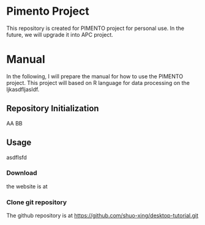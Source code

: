 #   Pimento Project

This repository is created for PIMENTO project for personal use. In the future, we will upgrade it into APC project. 



#   Manual
In the following, I will prepare the manual for how to use the PIMENTO project. This project will based on R language for data processing on the ljkasdfljasldf. 

##  Repository Initialization

AA BB

##  Usage

asdflsfd


### Download 

the website is at 

### Clone git repository

The github repository is at https://github.com/shuo-xing/desktop-tutorial.git
